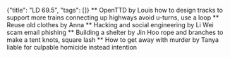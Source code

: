 {"title": "LD 69.5", "tags": []}
** OpenTTD by Louis
how to design tracks to support more trains
connecting up highways
avoid u-turns, use a loop
** Reuse old clothes by Anna
** Hacking and social engineering by Li Wei
scam email
phishing
** Building a shelter by Jin Hoo
rope and branches to make a tent
knots, square lash
** How to get away with murder by Tanya
liable for culpable homicide instead
intention

